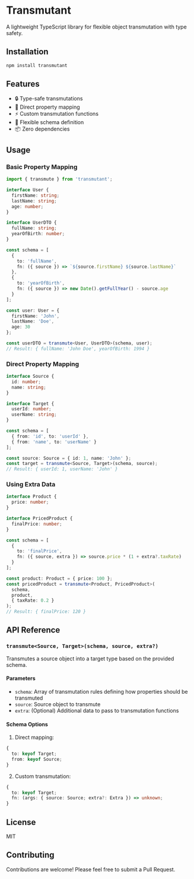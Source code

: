 # Transmutant

A lightweight TypeScript library for flexible object transmutation with type safety.

## Installation

```bash
npm install transmutant
```

## Features

- 🔒 Type-safe transmutations
- 🎯 Direct property mapping
- ⚡ Custom transmutation functions
- 🔄 Flexible schema definition
- 📦 Zero dependencies

## Usage

### Basic Property Mapping

```typescript
import { transmute } from 'transmutant';

interface User {
  firstName: string;
  lastName: string;
  age: number;
}

interface UserDTO {
  fullName: string;
  yearOfBirth: number;
}

const schema = [
  {
    to: 'fullName',
    fn: ({ source }) => `${source.firstName} ${source.lastName}`
  },
  {
    to: 'yearOfBirth',
    fn: ({ source }) => new Date().getFullYear() - source.age
  }
];

const user: User = {
  firstName: 'John',
  lastName: 'Doe',
  age: 30
};

const userDTO = transmute<User, UserDTO>(schema, user);
// Result: { fullName: 'John Doe', yearOfBirth: 1994 }
```

### Direct Property Mapping

```typescript
interface Source {
  id: number;
  name: string;
}

interface Target {
  userId: number;
  userName: string;
}

const schema = [
  { from: 'id', to: 'userId' },
  { from: 'name', to: 'userName' }
];

const source: Source = { id: 1, name: 'John' };
const target = transmute<Source, Target>(schema, source);
// Result: { userId: 1, userName: 'John' }
```

### Using Extra Data

```typescript
interface Product {
  price: number;
}

interface PricedProduct {
  finalPrice: number;
}

const schema = [
  {
    to: 'finalPrice',
    fn: ({ source, extra }) => source.price * (1 + extra?.taxRate)
  }
];

const product: Product = { price: 100 };
const pricedProduct = transmute<Product, PricedProduct>(
  schema,
  product,
  { taxRate: 0.2 }
);
// Result: { finalPrice: 120 }
```

## API Reference

### `transmute<Source, Target>(schema, source, extra?)`

Transmutes a source object into a target type based on the provided schema.

#### Parameters

- `schema`: Array of transmutation rules defining how properties should be transmuted
- `source`: Source object to transmute
- `extra`: (Optional) Additional data to pass to transmutation functions

#### Schema Options

1. Direct mapping:
```typescript
{
  to: keyof Target;
  from: keyof Source;
}
```

2. Custom transmutation:
```typescript
{
  to: keyof Target;
  fn: (args: { source: Source; extra?: Extra }) => unknown;
}
```

## License

MIT

## Contributing

Contributions are welcome! Please feel free to submit a Pull Request.

